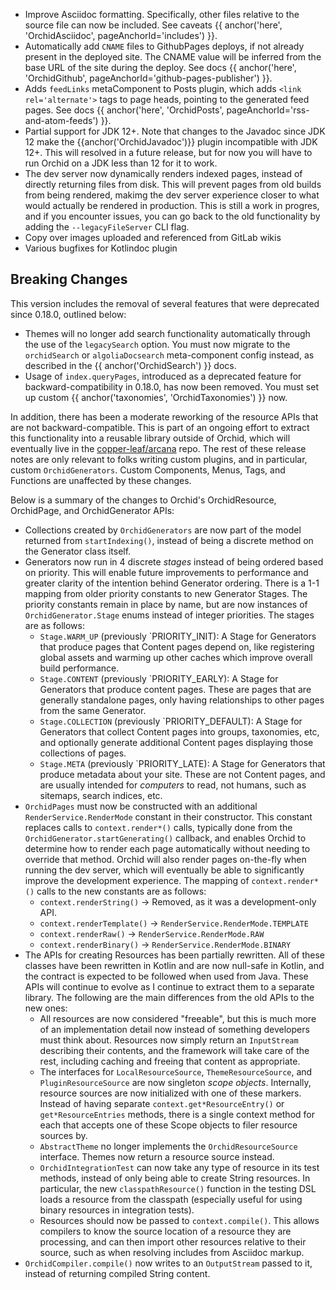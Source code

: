 ---
---

- Improve Asciidoc formatting. Specifically, other files relative to the source file can now be included. See caveats
    {{ anchor('here', 'OrchidAsciidoc', pageAnchorId='includes') }}.
- Automatically add `CNAME` files to GithubPages deploys, if not already present in the deployed site. The CNAME value
    will be inferred from the base URL of the site during the deploy. See docs
    {{ anchor('here', 'OrchidGithub', pageAnchorId='github-pages-publisher') }}.
- Adds `feedLinks` metaComponent to Posts plugin, which adds `<link rel='alternate'>` tags to page heads, pointing to
    the generated feed pages. See docs
    {{ anchor('here', 'OrchidPosts', pageAnchorId='rss-and-atom-feeds') }}.
- Partial support for JDK 12+. Note that changes to the Javadoc since JDK 12 make the {{anchor('OrchidJavadoc')}} plugin
    incompatible with JDK 12+. This will resolved in a future release, but for now you will have to run Orchid on a JDK
    less than 12 for it to work. 
- The dev server now dynamically renders indexed pages, instead of directly returning files from disk. This will prevent 
    pages from old builds from being rendered, makimg the dev server experience closer to what would actually be 
    rendered in production. This is still a work in progres, and if you encounter issues, you can go back to the old
    functionality by adding the `--legacyFileServer` CLI flag. 
- Copy over images uploaded and referenced from GitLab wikis
- Various bugfixes for Kotlindoc plugin

## Breaking Changes

This version includes the removal of several features that were deprecated since 0.18.0, outlined below:

- Themes will no longer add search functionality automatically through the use of the `legacySearch` option. You must
    now migrate to the `orchidSearch` or `algoliaDocsearch` meta-component config instead, as described in the
    {{ anchor('OrchidSearch') }} docs.
- Usage of `index.queryPages`, introduced as a deprecated feature for backward-compatibility in 0.18.0, has now been
    removed. You must set up custom {{ anchor('taxonomies', 'OrchidTaxonomies') }} now. 

In addition, there has been a moderate reworking of the resource APIs that are not backward-compatible. This is part of
an ongoing effort to extract this functionality into a reusable library outside of Orchid, which will eventually live
in the [copper-leaf/arcana](https://github.com/copper-leaf/arcana) repo. The rest of these release notes are only 
relevant to folks writing custom plugins, and in particular, custom `OrchidGenerators`. Custom Components, Menus, Tags, 
and Functions are unaffected by these changes. 

Below is a summary of the changes to Orchid's OrchidResource, OrchidPage, and OrchidGenerator APIs:

- Collections created by `OrchidGenerators` are now part of the model returned from `startIndexing()`, instead of being
    a discrete method on the Generator class itself.
- Generators now run in 4 discrete _stages_ instead of being ordered based on priority. This will enable future 
    improvements to performance and greater clarity of the intention behind Generator ordering. There is a 1-1 mapping 
    from older priority constants to new Generator Stages. The priority constants remain in place by name, but are now 
    instances of `OrchidGenerator.Stage` enums instead of integer priorities. The stages are as follows:
    - `Stage.WARM_UP` (previously `PRIORITY_INIT): A Stage for Generators that produce pages that Content pages depend 
        on, like registering global assets and warming up other caches which improve overall build performance.
    - `Stage.CONTENT` (previously `PRIORITY_EARLY): A Stage for Generators that produce content pages. These are pages 
        that are generally standalone pages, only having relationships to other pages from the same Generator.
    - `Stage.COLLECTION` (previously `PRIORITY_DEFAULT): A Stage for Generators that collect Content pages into groups, 
        taxonomies, etc, and optionally generate additional Content pages displaying those collections of pages.
    - `Stage.META` (previously `PRIORITY_LATE): A Stage for Generators that produce metadata about your site. These are 
        not Content pages, and are usually intended for _computers_ to read, not humans, such as sitemaps, search 
        indices, etc.
- `OrchidPages` must now be constructed with an additional `RenderService.RenderMode` constant in their constructor. 
    This constant replaces calls to `context.render*()` calls, typically done from the 
    `OrchidGenerator.startGenerating()` callback, and enables Orchid to determine how to render each page automatically
    without needing to override that method. Orchid will also render pages on-the-fly when running the dev server, which
    will eventually be able to significantly improve the development experience. The mapping of `context.render*()` 
    calls to the new constants are as follows:
    - `context.renderString()` -> Removed, as it was a development-only API. 
    - `context.renderTemplate()` -> `RenderService.RenderMode.TEMPLATE`
    - `context.renderRaw()` -> `RenderService.RenderMode.RAW`
    - `context.renderBinary()` -> `RenderService.RenderMode.BINARY`
- The APIs for creating Resources has been partially rewritten. All of these classes have been rewritten in Kotlin and
    are now null-safe in Kotlin, and the contract is expected to be followed when used from Java. These APIs will 
    continue to evolve as I continue to extract them to a separate library. The following are the main differences from 
    the old APIs to the new ones:
    - All resources are now considered "freeable", but this is much more of an implementation detail now instead of 
        something developers must think about. Resources now simply return an `InputStream` describing their contents, 
        and the framework will take care of the rest, including caching and freeing that content as appropriate.
    - The interfaces for `LocalResourceSource`, `ThemeResourceSource`, and `PluginResourceSource` are now singleton 
        _scope objects_. Internally, resource sources are now initialized with one of these markers. Instead of having
        separate `context.get*ResourceEntry()` or `get*ResourceEntries` methods, there is a single context method for
        each that accepts one of these Scope objects to filer resource sources by.
    - `AbstractTheme` no longer implements the `OrchidResourceSource` interface. Themes now return a resource source 
        instead.
    - `OrchidIntegrationTest` can now take any type of resource in its test methods, instead of only being able to 
        create String resources. In particular, the new `classpathResource()` function in the testing DSL loads a 
        resource from the classpath (especially useful for using binary resources in integration tests).
    - Resources should now be passed to `context.compile()`. This allows compilers to know the source location of a 
        resource they are processing, and can then import other resources relative to their source, such as when 
        resolving includes from Asciidoc markup.
- `OrchidCompiler.compile()` now writes to an `OutputStream` passed to it, instead of returning compiled String content. 
